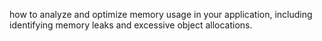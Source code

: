 how to analyze and optimize memory usage in your application, including identifying memory leaks and excessive object allocations.
